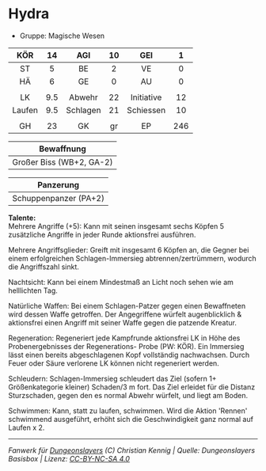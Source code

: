 # Hydra  
- Gruppe: Magische Wesen  

| KÖR | 14 | AGI | 10 | GEI | 1 |
| :-: | :-: | :-: | :-: | :-: | :-: |
| ST | 5 | BE | 2 | VE | 0 |
| HÄ | 6 | GE | 0 | AU | 0 |
|  |
| LK | 9.5 | Abwehr | 22 | Initiative | 12 |
| Laufen | 9.5 | Schlagen | 21 | Schiessen | 10 |
|  |
| GH | 23 | GK | gr | EP | 246 |

| Bewaffnung |
| --- |
| Großer Biss (WB+2, GA-2) |


| Panzerung |
| --- |
| Schuppenpanzer (PA+2) |


**Talente:**  
Mehrere Angriffe (+5): Kann mit seinen insgesamt sechs Köpfen 5 zusätzliche Angriffe in jeder Runde aktionsfrei ausführen.

Mehrere Angriffsglieder: Greift mit insgesamt 6 Köpfen an, die Gegner bei einem erfolgreichen Schlagen-Immersieg abtrennen/zertrümmern, wodurch die Angriffszahl sinkt.

Nachtsicht: Kann bei einem Mindestmaß an Licht noch sehen wie am helllichten Tag.

Natürliche Waffen: Bei einem Schlagen-Patzer gegen einen Bewaffneten wird dessen Waffe getroffen. Der Angegriffene würfelt augenblicklich & aktionsfrei einen Angriff mit seiner Waffe gegen die patzende Kreatur.

Regeneration: Regeneriert jede Kampfrunde aktionsfrei LK in Höhe des Probenergebnisses der Regenerations- Probe (PW: KÖR). Ein Immersieg lässt einen bereits abgeschlagenen Kopf vollständig nachwachsen. Durch Feuer oder Säure verlorene LK können nicht regeneriert werden.

Schleudern: Schlagen-Immersieg schleudert das Ziel (sofern 1+ Größenkategorie kleiner) Schaden/3 m fort. Das Ziel erleidet für die Distanz Sturzschaden, gegen den es normal Abwehr würfelt, und liegt am Boden.

Schwimmen: Kann, statt zu laufen, schwimmen. Wird die Aktion 'Rennen' schwimmend ausgeführt, erhöht sich die Geschwindigkeit ganz normal auf Laufen x 2.





___
*Fanwerk für [Dungeonslayers](https://www.dungeonslayers.net/) (C) Christian Kennig | Quelle: Dungeonslayers Basisbox | Lizenz: [CC-BY-NC-SA 4.0](https://creativecommons.org/licenses/by-nc-sa/4.0/deed.de)*